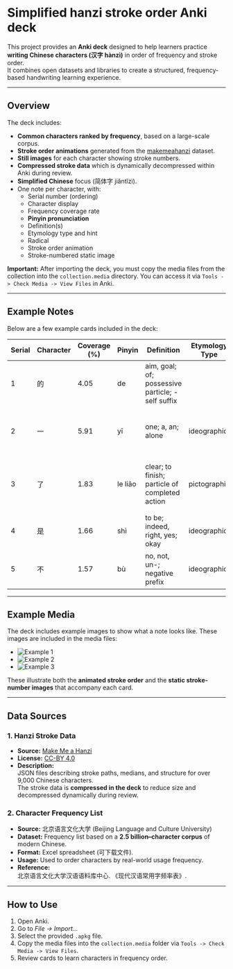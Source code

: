 # Simplified hanzi stroke order Anki deck

This project provides an **Anki deck** designed to help learners practice **writing Chinese characters (汉字 hànzì)** in order of frequency and stroke order.  
It combines open datasets and libraries to create a structured, frequency-based handwriting learning experience.

---

## Overview

The deck includes:
- **Common characters ranked by frequency**, based on a large-scale corpus.
- **Stroke order animations** generated from the [makemeahanzi](https://github.com/chanind/hanzi-writer-data) dataset.
- **Still images** for each character showing stroke numbers.
- **Compressed stroke data** which is dynamically decompressed within Anki during review.
- **Simplified Chinese** focus (简体字 jiǎntǐzì).
- One note per character, with:
  - Serial number (ordering)
  - Character display
  - Frequency coverage rate
  - **Pinyin pronunciation**
  - Definition(s)
  - Etymology type and hint
  - Radical
  - Stroke order animation
  - Stroke-numbered static image

**Important:** After importing the deck, you must copy the media files from the collection into the `collection.media` directory. You can access it via `Tools -> Check Media -> View Files` in Anki.

---

## Example Notes

Below are a few example cards included in the deck:

| Serial | Character | Coverage (%) | Pinyin | Definition | Etymology Type | Etymology Hint | Radical |
|--------|-----------|--------------|--------|------------|----------------|----------------|--------|
| 1      | 的        | 4.05         | de     | aim, goal; of; possessive particle; -self suffix |  |  | 白 |
| 2      | 一        | 5.91         | yī     | one; a, an; alone | ideographic | Represents heaven (天), earth (旦), or the number 1 | 一 |
| 3      | 了        | 1.83         | le liǎo | clear; to finish; particle of completed action | pictographic | A child swaddled in blankets; compare 子 | 亅 |
| 4      | 是        | 1.66         | shì    | to be; indeed, right, yes; okay | ideographic | To speak 日 directly 疋 | 日 |
| 5      | 不        | 1.57         | bù     | no, not, un-; negative prefix | ideographic | A bird flying toward the sky 一 | 一 |

---

## Example Media

The deck includes example images to show what a note looks like. These images are included in the media files:

- ![Example 1](example1.jpg)
- ![Example 2](example2.jpg)
- ![Example 3](example3.jpg)

These illustrate both the **animated stroke order** and the **static stroke-number images** that accompany each card.

---

## Data Sources

### 1. Hanzi Stroke Data
- **Source:** [Make Me a Hanzi](https://github.com/chanind/hanzi-writer-data)  
- **License:** [CC-BY 4.0](https://creativecommons.org/licenses/by/4.0/)  
- **Description:**  
  JSON files describing stroke paths, medians, and structure for over 9,000 Chinese characters.  
  The stroke data is **compressed in the deck** to reduce size and decompressed dynamically during review.

### 2. Character Frequency List
- **Source:** 北京语言文化大学 (Beijing Language and Culture University)  
- **Dataset:** Frequency list based on a **2.5 billion–character corpus** of modern Chinese.  
- **Format:** Excel spreadsheet (可下载文件).  
- **Usage:** Used to order characters by real-world usage frequency.  
- **Reference:**  
  北京语言文化大学汉语语料库中心. 《现代汉语常用字频率表》.  

---

## How to Use

1. Open Anki.
2. Go to *File → Import...*
3. Select the provided `.apkg` file.
4. Copy the media files into the `collection.media` folder via `Tools -> Check Media -> View Files`.
5. Review cards to learn characters in frequency order.
